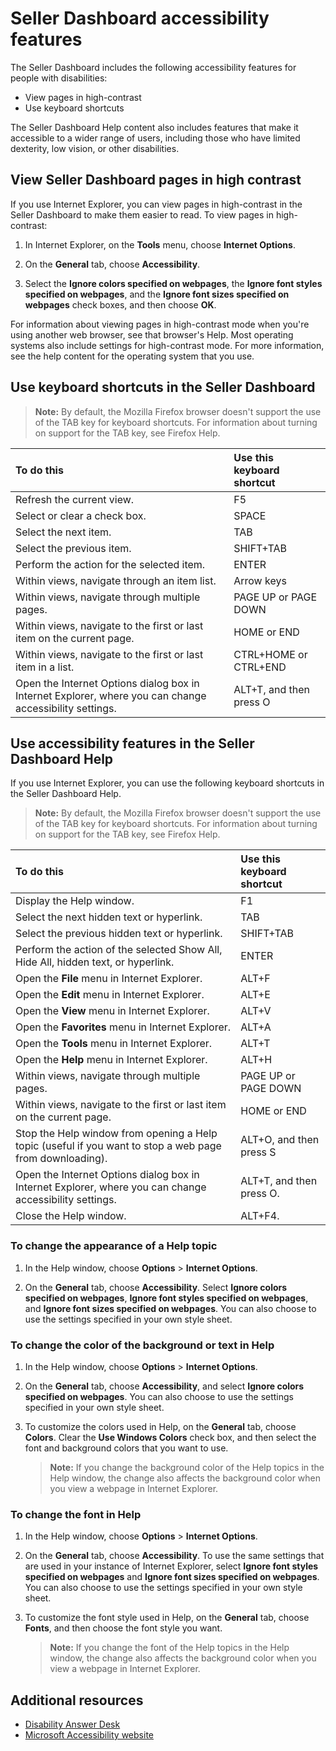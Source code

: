 # Seller Dashboard accessibility features
The Seller Dashboard includes the following accessibility features for people with disabilities:

- View pages in high-contrast   
- Use keyboard shortcuts
    
The Seller Dashboard Help content also includes features that make it accessible to a wider range of users, including those who have limited dexterity, low vision, or other disabilities. 
 


## View Seller Dashboard pages in high contrast
<a name="bk_highcont"> </a>

If you use Internet Explorer, you can view pages in high-contrast in the Seller Dashboard to make them easier to read. To view pages in high-contrast:
 

 

1. In Internet Explorer, on the  **Tools** menu, choose **Internet Options**.
    
 
2. On the  **General** tab, choose **Accessibility**.
    
 
3. Select the  **Ignore colors specified on webpages**, the  **Ignore font styles specified on webpages**, and the  **Ignore font sizes specified on webpages** check boxes, and then choose **OK**.
    
 
For information about viewing pages in high-contrast mode when you're using another web browser, see that browser's Help. Most operating systems also include settings for high-contrast mode. For more information, see the help content for the operating system that you use.
 

 

## Use keyboard shortcuts in the Seller Dashboard
<a name="bk_keyboard"> </a>


> **Note:**  By default, the Mozilla Firefox browser doesn't support the use of the TAB key for keyboard shortcuts. For information about turning on support for the TAB key, see Firefox Help.
 



|**To do this**|**Use this keyboard shortcut**|
|:-----|:-----|
|Refresh the current view.|F5|
|Select or clear a check box.|SPACE|
|Select the next item.|TAB|
|Select the previous item.|SHIFT+TAB|
|Perform the action for the selected item.|ENTER|
|Within views, navigate through an item list.|Arrow keys|
|Within views, navigate through multiple pages.|PAGE UP or PAGE DOWN|
|Within views, navigate to the first or last item on the current page.|HOME or END|
|Within views, navigate to the first or last item in a list.|CTRL+HOME or CTRL+END|
|Open the Internet Options dialog box in Internet Explorer, where you can change accessibility settings.|ALT+T, and then press O|

## Use accessibility features in the Seller Dashboard Help
<a name="bk_keyboard"> </a>

If you use Internet Explorer, you can use the following keyboard shortcuts in the Seller Dashboard Help.
 

 

>**Note:**  By default, the Mozilla Firefox browser doesn't support the use of the TAB key for keyboard shortcuts. For information about turning on support for the TAB key, see Firefox Help.
 



|**To do this**|**Use this keyboard shortcut**|
|:-----|:-----|
|Display the Help window.|F1|
|Select the next hidden text or hyperlink.|TAB|
|Select the previous hidden text or hyperlink.|SHIFT+TAB|
|Perform the action of the selected Show All, Hide All, hidden text, or hyperlink.|ENTER|
|Open the  **File** menu in Internet Explorer.|ALT+F|
|Open the  **Edit** menu in Internet Explorer.|ALT+E|
|Open the  **View** menu in Internet Explorer.|ALT+V|
|Open the  **Favorites** menu in Internet Explorer.|ALT+A|
|Open the  **Tools** menu in Internet Explorer.|ALT+T|
|Open the  **Help** menu in Internet Explorer.|ALT+H|
|Within views, navigate through multiple pages.|PAGE UP or PAGE DOWN|
|Within views, navigate to the first or last item on the current page.|HOME or END|
|Stop the Help window from opening a Help topic (useful if you want to stop a web page from downloading).|ALT+O, and then press S|
|Open the Internet Options dialog box in Internet Explorer, where you can change accessibility settings.|ALT+T, and then press O.|
|Close the Help window.|ALT+F4.|

### To change the appearance of a Help topic


1. In the Help window, choose  **Options** > **Internet Options**.
    
 
2. On the  **General** tab, choose **Accessibility**. Select  **Ignore colors specified on webpages**,  **Ignore font styles specified on webpages**, and  **Ignore font sizes specified on webpages**. You can also choose to use the settings specified in your own style sheet.
    
 

### To change the color of the background or text in Help


1. In the Help window, choose  **Options** > **Internet Options**.
    
 
2. On the  **General** tab, choose **Accessibility**, and select  **Ignore colors specified on webpages**. You can also choose to use the settings specified in your own style sheet.
    
 
3. To customize the colors used in Help, on the  **General** tab, choose **Colors**. Clear the **Use Windows Colors** check box, and then select the font and background colors that you want to use.
    
     >**Note:**  If you change the background color of the Help topics in the Help window, the change also affects the background color when you view a webpage in Internet Explorer.

### To change the font in Help


1. In the Help window, choose  **Options** > **Internet Options**.
    
 
2. On the  **General** tab, choose **Accessibility**. To use the same settings that are used in your instance of Internet Explorer, select  **Ignore font styles specified on webpages** and **Ignore font sizes specified on webpages**. You can also choose to use the settings specified in your own style sheet. 
    
 
3. To customize the font style used in Help, on the  **General** tab, choose **Fonts**, and then choose the font style you want.
    
     >**Note:**  If you change the font of the Help topics in the Help window, the change also affects the background color when you view a webpage in Internet Explorer.

## Additional resources
<a name="bk_addresources"> </a>


-  [Disability Answer Desk](https://support.microsoft.com/en-us/answerdesk/accessibility)
-  [Microsoft Accessibility website](https://www.microsoft.com/enable/default.aspx)
    
 

